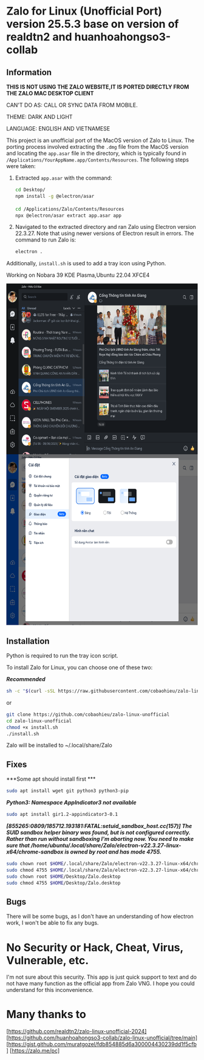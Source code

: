 # Zalo for Linux (Unofficial Port) version 25.5.3 base on version of realdtn2 and huanhoahongso3-collab


## Information

**THIS IS NOT USING THE ZALO WEBSITE,IT IS PORTED DIRECTLY FROM THE ZALO MAC DESKTOP CLIENT**

CAN'T DO AS: CALL OR SYNC DATA FROM MOBILE.

THEME: DARK AND LIGHT

LANGUAGE: ENGLISH AND VIETNAMESE

This project is an unofficial port of the MacOS version of Zalo to Linux. The porting process involved extracting the `.dmg` file from the MacOS version and locating the `app.asar` file in the directory, which is typically found in `/Applications/YourAppName.app/Contents/Resources`. The following steps were taken:

1. Extracted `app.asar` with the command:
    ```zsh on macOS
    cd Desktop/
    npm install -g @electron/asar
    
    cd /Applications/Zalo/Contents/Resources
    npx @electron/asar extract app.asar app
    ```
2. Navigated to the extracted directory and ran Zalo using Electron version 22.3.27. Note that using newer versions of Electron result in errors. The command to run Zalo is:
    ```bash
    electron .
    ```

Additionally, `install.sh` is used to add a tray icon using Python.

Working on Nobara 39 KDE Plasma,Ubuntu 22.04 XFCE4

<img align="center" class="alignnone size-full" src="images/picture1.png" alt="dark theme" width="720" height="450" />
<img align="center" class="alignnone size-full" src="images/picture2.png" alt="light theme" width="720" height="450" />



## Installation

Python is required to run the tray icon script.

To install Zalo for Linux, you can choose one of these two:

***Recommended***
```bash
sh -c "$(curl -sSL https://raw.githubusercontent.com/cobaohieu/zalo-linux-unofficial/main/install_curl.sh)"
```

or

```bash
git clone https://github.com/cobaohieu/zalo-linux-unofficial
cd zalo-linux-unofficial
chmod +x install.sh
./install.sh
```
Zalo will be installed to ~/.local/share/Zalo

## Fixes

***Some apt should install first ***
```bash
sudo apt install wget git python3 python3-pip 
```

***Python3: Namespace AppIndicator3 not available***
```bash
sudo apt install gir1.2-appindicator3-0.1
```
***[855265:0809/185712.193181:FATAL:setuid_sandbox_host.cc(157)] The SUID sandbox helper binary was found, but is not configured correctly. Rather than run without sandboxing I'm aborting now. You need to make sure that /home/ubuntu/.local/share/Zalo/electron-v22.3.27-linux-x64/chrome-sandbox is owned by root and has mode 4755.***
```bash
sudo chown root $HOME/.local/share/Zalo/electron-v22.3.27-linux-x64/chrome-sandbox
sudo chmod 4755 $HOME/.local/share/Zalo/electron-v22.3.27-linux-x64/chrome-sandbox
sudo chown root $HOME/Desktop/Zalo.desktop
sudo chmod 4755 $HOME/Desktop/Zalo.desktop
```

## Bugs

There will be some bugs, as I don't have an understanding of how electron work, I won't be able to fix any bugs.


# No Security or Hack, Cheat, Virus, Vulnerable, etc.

I'm not sure about this security. This app is just quick support to text and do not have many function as the official app from Zalo VNG. I hope you could understand for this inconvenience.

# Many thanks to
[https://github.com/realdtn2/zalo-linux-unofficial-2024]
[https://github.com/huanhoahongso3-collab/zalo-linux-unofficial/tree/main]
[https://gist.github.com/muratgozel/fdb854885d6a300004430239dd1f5cfb]
[https://zalo.me/pc]